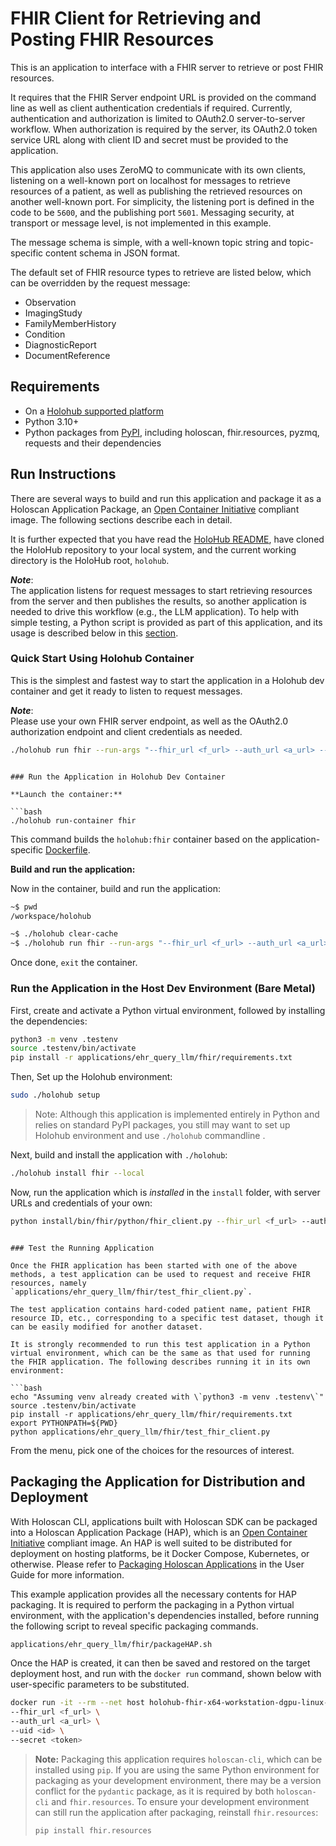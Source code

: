 # FHIR Client for Retrieving and Posting FHIR Resources

This is an application to interface with a FHIR server to retrieve or post FHIR resources.

It requires that the FHIR Server endpoint URL is provided on the command line as well as client authentication credentials if required. Currently, authentication and authorization is limited to OAuth2.0 server-to-server workflow. When authorization is required by the server, its OAuth2.0 token service URL along with client ID and secret must be provided to the application.

This application also uses ZeroMQ to communicate with its own clients, listening on a well-known port on localhost for messages to retrieve resources of a patient, as well as publishing the retrieved resources on another well-known port. For simplicity, the listening port is defined in the code to be `5600`, and the publishing port `5601`. Messaging security, at transport or message level, is not implemented in this example.

The message schema is simple, with a well-known topic string and topic-specific content schema in JSON format.

The default set of FHIR resource types to retrieve are listed below, which can be overridden by the request message:

- Observation
- ImagingStudy
- FamilyMemberHistory
- Condition
- DiagnosticReport
- DocumentReference

## Requirements

- On a [Holohub supported platform](../../README.md#supported-platforms)
- Python 3.10+
- Python packages from [PyPI](https://pypi.org), including holoscan, fhir.resources, pyzmq, requests and their dependencies

## Run Instructions

There are several ways to build and run this application and package it as a Holoscan Application Package, an [Open Container Initiative](https://opencontainers.org/) compliant image. The following sections describe each in detail.

It is further expected that you have read the [HoloHub README](../../../README.md), have cloned the HoloHub repository to your local system, and the current working directory is the HoloHub root, `holohub`.

**_Note_**:  
The application listens for request messages to start retrieving resources from the server and then publishes the results, so another application is needed to drive this workflow (e.g., the LLM application). To help with simple testing, a Python script is provided as part of this application, and its usage is described below in this [section](#test-the-running-application).

### Quick Start Using Holohub Container

This is the simplest and fastest way to start the application in a Holohub dev container and get it ready to listen to request messages.

**_Note_**:  
Please use your own FHIR server endpoint, as well as the OAuth2.0 authorization endpoint and client credentials as needed.

```bash
./holohub run fhir --run-args "--fhir_url <f_url> --auth_url <a_url> --uid <id> --secret <token>"
```
```

### Run the Application in Holohub Dev Container

**Launch the container:**

```bash
./holohub run-container fhir
```

This command builds the `holohub:fhir` container based on the application-specific [Dockerfile](./Dockerfile).

**Build and run the application:**

Now in the container, build and run the application:

```bash
~$ pwd
/workspace/holohub

~$ ./holohub clear-cache
~$ ./holohub run fhir --run-args "--fhir_url <f_url> --auth_url <a_url> --uid <id> --secret <token>"
```

Once done, `exit` the container.

### Run the Application in the Host Dev Environment (Bare Metal)

First, create and activate a Python virtual environment, followed by installing the dependencies:

```bash
python3 -m venv .testenv
source .testenv/bin/activate
pip install -r applications/ehr_query_llm/fhir/requirements.txt
```

Then, Set up the Holohub environment:

```bash
sudo ./holohub setup
```

> Note: Although this application is implemented entirely in Python and relies on standard PyPI packages, you still may want to set up Holohub environment and use `./holohub` commandline .

Next, build and install the application with `./holohub`:

```bash
./holohub install fhir --local
```

Now, run the application which is _installed_ in the `install` folder, with server URLs and credentials of your own:

```bash
python install/bin/fhir/python/fhir_client.py --fhir_url <f_url> --auth_url <a_url> --uid <id> --secret <token>
```
```

### Test the Running Application

Once the FHIR application has been started with one of the above methods, a test application can be used to request and receive FHIR resources, namely `applications/ehr_query_llm/fhir/test_fhir_client.py`.

The test application contains hard-coded patient name, patient FHIR resource ID, etc., corresponding to a specific test dataset, though it can be easily modified for another dataset.

It is strongly recommended to run this test application in a Python virtual environment, which can be the same as that used for running the FHIR application. The following describes running it in its own environment:

```bash
echo "Assuming venv already created with \`python3 -m venv .testenv\`"
source .testenv/bin/activate
pip install -r applications/ehr_query_llm/fhir/requirements.txt
export PYTHONPATH=${PWD}
python applications/ehr_query_llm/fhir/test_fhir_client.py
```

From the menu, pick one of the choices for the resources of interest.

## Packaging the Application for Distribution and Deployment

With Holoscan CLI, applications built with Holoscan SDK can be packaged into a Holoscan Application Package (HAP), which is an [Open Container Initiative](https://opencontainers.org/) compliant image. An HAP is well suited to be distributed for deployment on hosting platforms, be it Docker Compose, Kubernetes, or otherwise. Please refer to [Packaging Holoscan Applications](https://docs.nvidia.com/holoscan/sdk-user-guide/holoscan_packager.html) in the User Guide for more information.

This example application provides all the necessary contents for HAP packaging. It is required to perform the packaging in a Python virtual environment, with the application's dependencies installed, before running the following script to reveal specific packaging commands.
```bash
applications/ehr_query_llm/fhir/packageHAP.sh
```

Once the HAP is created, it can then be saved and restored on the target deployment host, and run with the `docker run` command, shown below with user-specific parameters to be substituted.
```bash
docker run -it --rm --net host holohub-fhir-x64-workstation-dgpu-linux-amd64:1.0 \
--fhir_url <f_url> \
--auth_url <a_url> \
--uid <id> \
--secret <token>
```

> **Note:** Packaging this application requires `holoscan-cli`, which can be installed using `pip`. If you are using the same Python environment for packaging as your development environment, there may be a version conflict for the `pydantic` package, as it is required by both `holoscan-cli` and `fhir.resources`. To ensure your development environment can still run the application after packaging, reinstall `fhir.resources`:
>
> ```bash
> pip install fhir.resources
> ```
